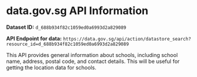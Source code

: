 # data.gov.sg API Information

**Dataset ID:** `d_688b934f82c1059ed0a6993d2a829089`

**API Endpoint for data:**
`https://data.gov.sg/api/action/datastore_search?resource_id=d_688b934f82c1059ed0a6993d2a829089`

This API provides general information about schools, including school name, address, postal code, and contact details. This will be useful for getting the location data for schools.

